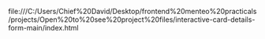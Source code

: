 file:///C:/Users/Chief%20David/Desktop/frontend%20menteo%20practicals/projects/Open%20to%20see%20project%20files/interactive-card-details-form-main/index.html
